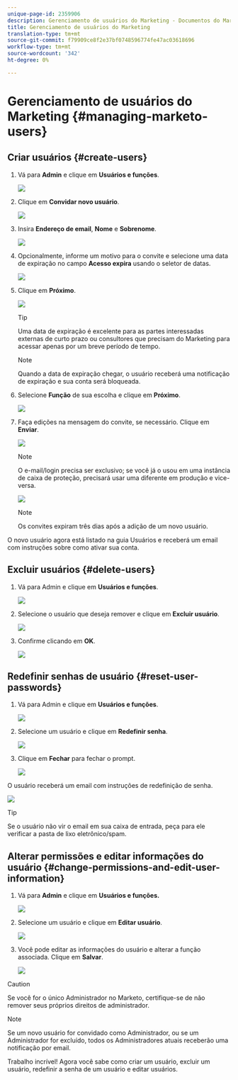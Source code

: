 ```yaml
---
unique-page-id: 2359906
description: Gerenciamento de usuários do Marketing - Documentos do Marketing - Documentação do produto
title: Gerenciamento de usuários do Marketing
translation-type: tm+mt
source-git-commit: f79909ce8f2e37bf0748596774fe47ac03618696
workflow-type: tm+mt
source-wordcount: '342'
ht-degree: 0%

---
```



# Gerenciamento de usuários do Marketing {#managing-marketo-users}

## Criar usuários {#create-users}

1. Vá para **Admin** e clique em **Usuários e funções**.

   ![](assets/image2014-9-9-11-3a34-3a58.png)

1. Clique em **Convidar novo usuário**.

   ![](assets/image2014-9-9-11-3a35-3a15.png)

1. Insira **Endereço de email**, **Nome** e **Sobrenome**.

   ![](assets/image2016-5-24-9-3a45-3a30.png)

1. Opcionalmente, informe um motivo para o convite e selecione uma data de expiração no campo **Acesso expira** usando o seletor de datas.

   ![](assets/image2016-6-29-15-3a52-3a18.png)

1. Clique em **Próximo**.

   ![](assets/image2016-5-24-9-3a58-3a10.png)

   >[!TIP]
   >
   >Uma data de expiração é excelente para as partes interessadas externas de curto prazo ou consultores que precisam do Marketing para acessar apenas por um breve período de tempo.

   >[!NOTE]
   >
   >Quando a data de expiração chegar, o usuário receberá uma notificação de expiração e sua conta será bloqueada.

1. Selecione **Função** de sua escolha e clique em **Próximo**.

   ![](assets/image2016-5-24-10-3a1-3a33.png)

1. Faça edições na mensagem do convite, se necessário. Clique em **Enviar**.

   ![](assets/image2016-5-24-10-3a3-3a56.png)

   >[!NOTE]
   >
   >O e-mail/login precisa ser exclusivo; se você já o usou em uma instância de caixa de proteção, precisará usar uma diferente em produção e vice-versa.

   ![](assets/image2016-5-24-10-3a21-3a57.png)

   >[!NOTE]
   >
   >Os convites expiram três dias após a adição de um novo usuário.

O novo usuário agora está listado na guia Usuários e receberá um email com instruções sobre como ativar sua conta.

## Excluir usuários {#delete-users}

1. Vá para Admin e clique em **Usuários e funções**.

   ![](assets/image2014-9-9-11-3a36-3a21.png)

1. Selecione o usuário que deseja remover e clique em **Excluir usuário**.

   ![](assets/image2014-9-9-11-3a36-3a36.png)

1. Confirme clicando em **OK**.

   ![](assets/image2014-9-9-11-3a36-3a51.png)

## Redefinir senhas de usuário {#reset-user-passwords}

1. Vá para Admin e clique em **Usuários e funções**.

   ![](assets/image2014-9-9-11-3a41-3a0.png)

1. Selecione um usuário e clique em **Redefinir senha**.

   ![](assets/image2014-9-9-11-3a41-3a19.png)

1. Clique em **Fechar** para fechar o prompt.

   ![](assets/image2014-9-9-11-3a41-3a50.png)

O usuário receberá um email com instruções de redefinição de senha.

![](assets/image2014-9-9-11-3a45-3a53.png)

>[!TIP]
>
>Se o usuário não vir o email em sua caixa de entrada, peça para ele verificar a pasta de lixo eletrônico/spam.

## Alterar permissões e editar informações do usuário {#change-permissions-and-edit-user-information}

1. Vá para **Admin** e clique em **Usuários e funções.**

   ![](assets/image2014-9-9-11-3a37-3a5.png)

1. Selecione um usuário e clique em **Editar usuário**.

   ![](assets/image2014-9-9-11-3a37-3a16.png)

1. Você pode editar as informações do usuário e alterar a função associada. Clique em **Salvar**.

   ![](assets/image2014-9-9-11-3a37-3a31.png)

>[!CAUTION]
>
>Se você for o único Administrador no Marketo, certifique-se de não remover seus próprios direitos de administrador.

>[!NOTE]
>
>Se um novo usuário for convidado como Administrador, ou se um Administrador for excluído, todos os Administradores atuais receberão uma notificação por email.

Trabalho incrível! Agora você sabe como criar um usuário, excluir um usuário, redefinir a senha de um usuário e editar usuários.
